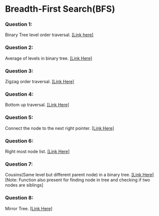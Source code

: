 # Breadth-First Search(BFS)

### Question 1:

Binary Tree level order traversal. [[Link here]](https://leetcode.com/problems/binary-tree-level-order-traversal/description/)

### Question 2:

Average of levels in binary tree. [[Link Here]](https://leetcode.com/problems/average-of-levels-in-binary-tree/)

### Question 3:

Zigzag order traversal. [[Link Here]](https://leetcode.com/problems/binary-tree-zigzag-level-order-traversal/description/)

### Question 4:

Bottom up traversal. [[Link Here]](https://leetcode.com/problems/binary-tree-level-order-traversal-ii/)

### Question 5:

Connect the node to the next right pointer. [[Link Here]](https://leetcode.com/problems/populating-next-right-pointers-in-each-node/description/)

### Question 6:

Right most node list. [[Link Here]](https://leetcode.com/problems/binary-tree-right-side-view/)

### Question 7:

Cousins(Same level but different parent node) in a binary tree. [[Link Here]](https://leetcode.com/problems/cousins-in-binary-tree/description/) [Note: Function also present for finding node in tree and checking if two nodes are siblings]

### Question 8:

Mirror Tree. [[Link Here]](https://leetcode.com/problems/symmetric-tree/)
